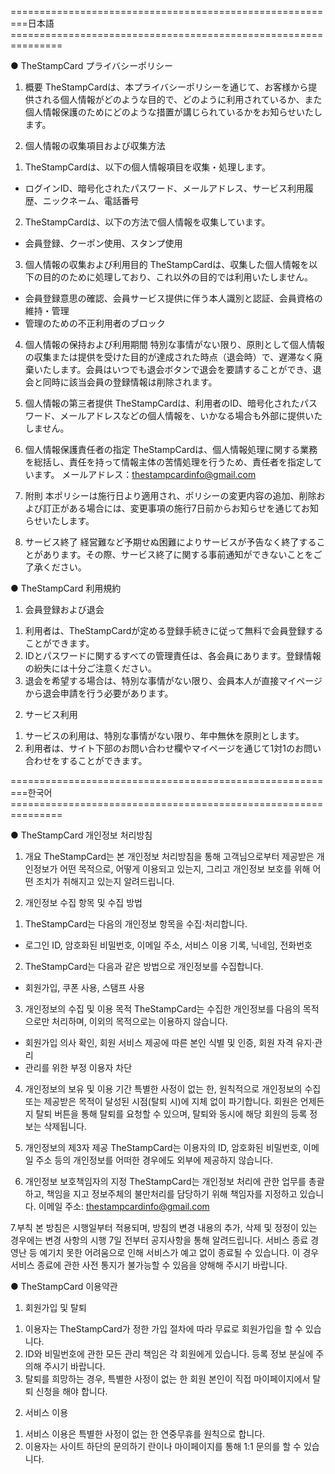 
=========================================================日本語===============================================================


● TheStampCard プライバシーポリシー

1. 概要
TheStampCardは、本プライバシーポリシーを通じて、お客様から提供される個人情報がどのような目的で、どのように利用されているか、また個人情報保護のためにどのような措置が講じられているかをお知らせいたします。

2. 個人情報の収集項目および収集方法
1) TheStampCardは、以下の個人情報項目を収集・処理します。
- ログインID、暗号化されたパスワード、メールアドレス、サービス利用履歴、ニックネーム、電話番号
2) TheStampCardは、以下の方法で個人情報を収集しています。
- 会員登録、クーポン使用、スタンプ使用

3. 個人情報の収集および利用目的
TheStampCardは、収集した個人情報を以下の目的のために処理しており、これ以外の目的では利用いたしません。
- 会員登録意思の確認、会員サービス提供に伴う本人識別と認証、会員資格の維持・管理
- 管理のための不正利用者のブロック

4. 個人情報の保持および利用期間
特別な事情がない限り、原則として個人情報の収集または提供を受けた目的が達成された時点（退会時）で、遅滞なく廃棄いたします。会員はいつでも退会ボタンで退会を要請することができ、退会と同時に該当会員の登録情報は削除されます。

5. 個人情報の第三者提供
TheStampCardは、利用者のID、暗号化されたパスワード、メールアドレスなどの個人情報を、いかなる場合も外部に提供いたしません。

6. 個人情報保護責任者の指定
TheStampCardは、個人情報処理に関する業務を総括し、責任を持って情報主体の苦情処理を行うため、責任者を指定しています。
メールアドレス：thestampcardinfo@gmail.com

7. 附則
本ポリシーは施行日より適用され、ポリシーの変更内容の追加、削除および訂正がある場合には、変更事項の施行7日前からお知らせを通じてお知らせいたします。

8. サービス終了
経営難など予期せぬ困難によりサービスが予告なく終了することがあります。その際、サービス終了に関する事前通知ができないことをご了承ください。

● TheStampCard 利用規約

1. 会員登録および退会
1) 利用者は、TheStampCardが定める登録手続きに従って無料で会員登録することができます。
2) IDとパスワードに関するすべての管理責任は、各会員にあります。登録情報の紛失には十分ご注意ください。
3) 退会を希望する場合は、特別な事情がない限り、会員本人が直接マイページから退会申請を行う必要があります。

2. サービス利用
1) サービスの利用は、特別な事情がない限り、年中無休を原則とします。
2) 利用者は、サイト下部のお問い合わせ欄やマイページを通じて1対1のお問い合わせをすることができます。


=========================================================한국어===============================================================


● TheStampCard 개인정보 처리방침

1. 개요
TheStampCard는 본 개인정보 처리방침을 통해 고객님으로부터 제공받은 개인정보가 어떤 목적으로, 어떻게 이용되고 있는지, 그리고 개인정보 보호를 위해 어떤 조치가 취해지고 있는지 알려드립니다.

2. 개인정보 수집 항목 및 수집 방법
1) TheStampCard는 다음의 개인정보 항목을 수집·처리합니다.
- 로그인 ID, 암호화된 비밀번호, 이메일 주소, 서비스 이용 기록, 닉네임, 전화번호
2) TheStampCard는 다음과 같은 방법으로 개인정보를 수집합니다.
- 회원가입, 쿠폰 사용, 스탬프 사용

3. 개인정보의 수집 및 이용 목적
TheStampCard는 수집한 개인정보를 다음의 목적으로만 처리하며, 이외의 목적으로는 이용하지 않습니다.
- 회원가입 의사 확인, 회원 서비스 제공에 따른 본인 식별 및 인증, 회원 자격 유지·관리
- 관리를 위한 부정 이용자 차단

4. 개인정보의 보유 및 이용 기간
특별한 사정이 없는 한, 원칙적으로 개인정보의 수집 또는 제공받은 목적이 달성된 시점(탈퇴 시)에 지체 없이 파기합니다. 회원은 언제든지 탈퇴 버튼을 통해 탈퇴를 요청할 수 있으며, 탈퇴와 동시에 해당 회원의 등록 정보는 삭제됩니다.

5. 개인정보의 제3자 제공
TheStampCard는 이용자의 ID, 암호화된 비밀번호, 이메일 주소 등의 개인정보를 어떠한 경우에도 외부에 제공하지 않습니다.

6. 개인정보 보호책임자의 지정
TheStampCard는 개인정보 처리에 관한 업무를 총괄하고, 책임을 지고 정보주체의 불만처리를 담당하기 위해 책임자를 지정하고 있습니다.
이메일 주소: thestampcardinfo@gmail.com

7.부칙
본 방침은 시행일부터 적용되며, 방침의 변경 내용의 추가, 삭제 및 정정이 있는 경우에는 변경 사항의 시행 7일 전부터 공지사항을 통해 알려드립니다.
서비스 종료
경영난 등 예기치 못한 어려움으로 인해 서비스가 예고 없이 종료될 수 있습니다. 이 경우 서비스 종료에 관한 사전 통지가 불가능할 수 있음을 양해해 주시기 바랍니다.

● TheStampCard 이용약관

1. 회원가입 및 탈퇴
1) 이용자는 TheStampCard가 정한 가입 절차에 따라 무료로 회원가입을 할 수 있습니다.
2) ID와 비밀번호에 관한 모든 관리 책임은 각 회원에게 있습니다. 등록 정보 분실에 주의해 주시기 바랍니다.
3) 탈퇴를 희망하는 경우, 특별한 사정이 없는 한 회원 본인이 직접 마이페이지에서 탈퇴 신청을 해야 합니다.

2. 서비스 이용
1) 서비스 이용은 특별한 사정이 없는 한 연중무휴를 원칙으로 합니다.
2) 이용자는 사이트 하단의 문의하기 란이나 마이페이지를 통해 1:1 문의를 할 수 있습니다.
